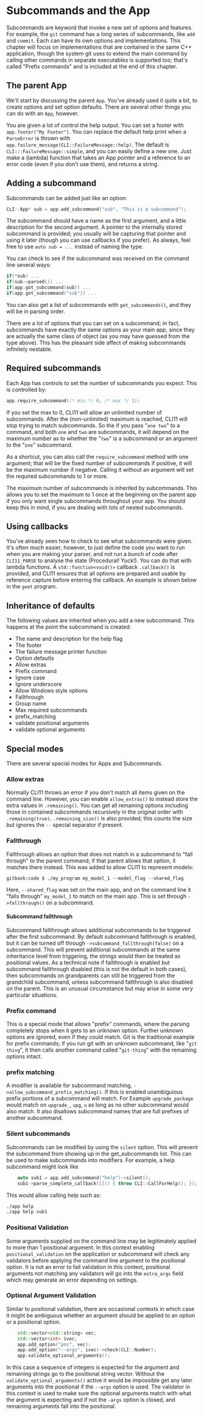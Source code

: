 # Subcommands and the App

Subcommands are keyword that invoke a new set of options and features. For
example, the `git` command has a long series of subcommands, like `add` and
`commit`. Each can have its own options and implementations. This chapter will
focus on implementations that are contained in the same C++ application, though
the system git uses to extend the main command by calling other commands in
separate executables is supported too; that's called "Prefix commands" and is
included at the end of this chapter.

## The parent App

We'll start by discussing the parent `App`. You've already used it quite a bit,
to create options and set option defaults. There are several other things you
can do with an `App`, however.

You are given a lot of control the help output. You can set a footer with
`app.footer("My Footer")`. You can replace the default help print when a
`ParseError` is thrown with `app.failure_message(CLI::FailureMessage::help)`.
The default is `CLI:::FailureMessage::simple`, and you can easily define a new
one. Just make a (lambda) function that takes an App pointer and a reference to
an error code (even if you don't use them), and returns a string.

## Adding a subcommand

Subcommands can be added just like an option:

```cpp
CLI::App* sub = app.add_subcommand("sub", "This is a subcommand");
```

The subcommand should have a name as the first argument, and a little
description for the second argument. A pointer to the internally stored
subcommand is provided; you usually will be capturing that pointer and using it
later (though you can use callbacks if you prefer). As always, feel free to use
`auto sub = ...` instead of naming the type.

You can check to see if the subcommand was received on the command line several
ways:

```cpp
if(*sub) ...
if(sub->parsed()) ...
if(app.got_subcommand(sub)) ...
if(app.got_subcommand("sub")) ...
```

You can also get a list of subcommands with `get_subcommands()`, and they will
be in parsing order.

There are a lot of options that you can set on a subcommand; in fact,
subcommands have exactly the same options as your main app, since they are
actually the same class of object (as you may have guessed from the type above).
This has the pleasant side affect of making subcommands infinitely nestable.

## Required subcommands

Each App has controls to set the number of subcommands you expect. This is
controlled by:

```cpp
app.require_subcommand(/* min */ 0, /* max */ 1);
```

If you set the max to 0, CLI11 will allow an unlimited number of subcommands.
After the (non-unlimited) maximum is reached, CLI11 will stop trying to match
subcommands. So the if you pass "`one two`" to a command, and both `one` and
`two` are subcommands, it will depend on the maximum number as to whether the
"`two`" is a subcommand or an argument to the "`one`" subcommand.

As a shortcut, you can also call the `require_subcommand` method with one
argument; that will be the fixed number of subcommands if positive, it will be
the maximum number if negative. Calling it without an argument will set the
required subcommands to 1 or more.

The maximum number of subcommands is inherited by subcommands. This allows you
to set the maximum to 1 once at the beginning on the parent app if you only want
single subcommands throughout your app. You should keep this in mind, if you are
dealing with lots of nested subcommands.

## Using callbacks

You've already seen how to check to see what subcommands were given. It's often
much easier, however, to just define the code you want to run when you are
making your parser, and not run a bunch of code after `CLI11_PARSE` to analyse
the state (Procedural! Yuck!). You can do that with lambda functions. A
`std::function<void()>` callback `.callback()` is provided, and CLI11 ensures
that all options are prepared and usable by reference capture before entering
the callback. An example is shown below in the `geet` program.

## Inheritance of defaults

The following values are inherited when you add a new subcommand. This happens
at the point the subcommand is created:

- The name and description for the help flag
- The footer
- The failure message printer function
- Option defaults
- Allow extras
- Prefix command
- Ignore case
- Ignore underscore
- Allow Windows style options
- Fallthrough
- Group name
- Max required subcommands
- prefix_matching
- validate positional arguments
- validate optional arguments

## Special modes

There are several special modes for Apps and Subcommands.

### Allow extras

Normally CLI11 throws an error if you don't match all items given on the command
line. However, you can enable `allow_extras()` to instead store the extra values
in `.remaining()`. You can get all remaining options including those in
contained subcommands recursively in the original order with `.remaining(true)`.
`.remaining_size()` is also provided; this counts the size but ignores the `--`
special separator if present.

### Fallthrough

Fallthrough allows an option that does not match in a subcommand to "fall
through" to the parent command; if that parent allows that option, it matches
there instead. This was added to allow CLI11 to represent models:

```term
gitbook:code $ ./my_program my_model_1 --model_flag --shared_flag
```

Here, `--shared_flag` was set on the main app, and on the command line it "falls
through" `my_model_1` to match on the main app. This is set through
`->fallthrough()` on a subcommand.

#### Subcommand fallthrough

Subcommand fallthrough allows additional subcommands to be triggered after the
first subcommand. By default subcommand fallthrough is enabled, but it can be
turned off through `->subcommand_fallthrough(false)` on a subcommand. This will
prevent additional subcommands at the same inheritance level from triggering,
the strings would then be treated as positional values. As a technical note if
fallthrough is enabled but subcommand fallthrough disabled (this is not the
default in both cases), then subcommands on grandparents can still be triggered
from the grandchild subcommand, unless subcommand fallthrough is also disabled
on the parent. This is an unusual circumstance but may arise in some very
particular situations.

### Prefix command

This is a special mode that allows "prefix" commands, where the parsing
completely stops when it gets to an unknown option. Further unknown options are
ignored, even if they could match. Git is the traditional example for prefix
commands; if you run git with an unknown subcommand, like "`git thing`", it then
calls another command called "`git-thing`" with the remaining options intact.

### prefix matching

A modifier is available for subcommand matching,  `->allow_subcommand_prefix_matching()`.   if this is enabled unambiguious prefix portions of a subcommand will match.
For Example `upgrade_package`  would match on `upgrade_`,  `upg`, `u` as long as no other subcommand would also match.   It also disallows subcommand names that are full prefixes of another subcommand. 

### Silent subcommands

Subcommands can be modified by using the `silent` option. This will prevent the
subcommand from showing up in the get_subcommands list. This can be used to make
subcommands into modifiers. For example, a help subcommand might look like

```c++
    auto sub1 = app.add_subcommand("help")->silent();
    sub1->parse_complete_callback([]() { throw CLI::CallForHelp(); });
```

This would allow calling help such as:

```bash
./app help
./app help sub1
```

### Positional Validation

Some arguments supplied on the command line may be legitimately applied to more
than 1 positional argument. In this context enabling `positional_validation` on
the application or subcommand will check any validators before applying the
command line argument to the positional option. It is not an error to fail
validation in this context, positional arguments not matching any validators
will go into the `extra_args` field which may generate an error depending on
settings.

### Optional Argument Validation

Similar to positional validation, there are occasional contexts in which case it
might be ambiguous whether an argument should be applied to an option or a
positional option.

```c++
    std::vector<std::string> vec;
    std::vector<int> ivec;
    app.add_option("pos", vec);
    app.add_option("--args", ivec)->check(CLI::Number);
    app.validate_optional_arguments();
```

In this case a sequence of integers is expected for the argument and remaining
strings go to the positional string vector. Without the
`validate_optional_arguments()` active it would be impossible get any later
arguments into the positional if the `--args` option is used. The validator in
this context is used to make sure the optional arguments match with what the
argument is expecting and if not the `-args` option is closed, and remaining
arguments fall into the positional.
